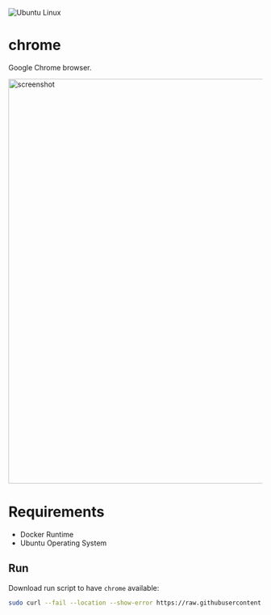 ![Ubuntu Linux](https://img.shields.io/badge/tested-ubuntu-green.svg)

# chrome

Google Chrome browser.

<img src="https://www.google.com/chrome/static/images/benefits/module-4/connected_global_desktop-2x.png" alt="screenshot" width="800" />

# Requirements

- Docker Runtime
- Ubuntu Operating System

## Run

Download run script to have `chrome` available:

```bash
sudo curl --fail --location --show-error https://raw.githubusercontent.com/suckowbiz/dockerside/master/chrome/chrome -o /usr/local/bin/chrome && sudo chmod +x /usr/local/bin/chrome
```
